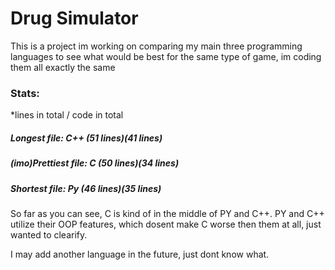 # Drug Simulator

This is a project im working on comparing my main three programming languages to see what would be best for the same type of game,
im coding them all exactly the same

### Stats:
*lines in total / code in total
##### Longest file: C++ (51 lines)(41 lines)

##### (imo)Prettiest file: C (50 lines)(34 lines)

##### Shortest file: Py  (46 lines)(35 lines)

So far as you can see, C is kind of in the middle of PY and C++. PY and C++ utilize their OOP features, which dosent make C worse then them at all, just wanted to clearify.


I may add another language in the future, just dont know what.



